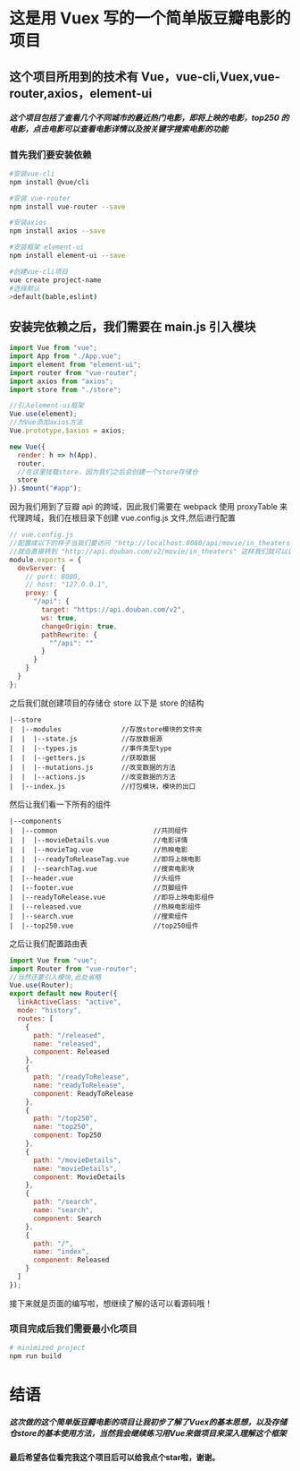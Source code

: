 # 这是用 Vuex 写的一个简单版豆瓣电影的项目

## 这个项目所用到的技术有 Vue，vue-cli,Vuex,vue-router,axios，element-ui

##### 这个项目包括了查看几个不同城市的最近热门电影，即将上映的电影，top250 的电影，点击电影可以查看电影详情以及按关键字搜索电影的功能

### 首先我们要安装依赖

```bash
#安装vue-cli
npm install @vue/cli

#安装 vue-router
npm install vue-router --save

#安装axios
npm install axios --save

#安装框架 element-ui
npm install element-ui --save

#创建vue-cli项目
vue create project-name
#选择默认
>default(bable,eslint)

```

## 安装完依赖之后，我们需要在 main.js 引入模块

```javascript
import Vue from "vue";
import App from "./App.vue";
import element from "element-ui";
import router from "vue-router";
import axios from "axios";
import store from "./store";

//引入element-ui框架
Vue.use(element);
//为Vue添加axios方法
Vue.prototype.$axios = axios;

new Vue({
  render: h => h(App),
  router,
  //在这里挂载store，因为我们之后会创建一个store存储仓
  store
}).$mount("#app");
```

因为我们用到了豆瓣 api 的跨域，因此我们需要在 webpack 使用 proxyTable 来代理跨域，我们在根目录下创建 vue.config.js 文件,然后进行配置

```javascript
// vue.config.js
//配置成以下的样子当我们要访问 "http://localhost:8080/api/movie/in_theaters"的时候
//就会直接转到 "http://api.douban.com/v2/movie/in_theaters" 这样我们就可以访问豆瓣的api数据了
module.exports = {
  devServer: {
    // port: 8080,
    // host: "127.0.0.1",
    proxy: {
      "/api": {
        target: "https://api.douban.com/v2",
        ws: true,
        changeOrigin: true,
        pathRewrite: {
          "^/api": ""
        }
      }
    }
  }
};
```

之后我们就创建项目的存储仓 store
以下是 store 的结构

```
|--store
|  |--modules               //存放store模块的文件夹
|  |  |--state.js           //存放数据源
|  |  |--types.js           //事件类型type
|  |  |--getters.js         //获取数据
|  |  |--mutations.js       //改变数据的方法
|  |  |--actions.js         //改变数据的方法
|  |--index.js              //打包模块，模块的出口
```

然后让我们看一下所有的组件

```
|--components
|  |--common                        //共同组件
|  |  |--movieDetails.vue           //电影详情
|  |  |--movieTag.vue               //热映电影
|  |  |--readyToReleaseTag.vue      //即将上映电影
|  |  |--searchTag.vue              //搜索电影块
|  |--header.vue                    //头组件
|  |--footer.vue                    //页脚组件
|  |--readyToRelease.vue            //即将上映电影组件
|  |--released.vue                  //热映电影组件
|  |--search.vue                    //搜索组件
|  |--top250.vue                    //top250组件
```

之后让我们配置路由表

```javascript
import Vue from "vue";
import Router from "vue-router";
//当然还要引入模块,此处省略
Vue.use(Router);
export default new Router({
  linkActiveClass: "active",
  mode: "history",
  routes: [
    {
      path: "/released",
      name: "released",
      component: Released
    },
    {
      path: "/readyToRelease",
      name: "readyToRelease",
      component: ReadyToRelease
    },
    {
      path: "/top250",
      name: "top250",
      component: Top250
    },
    {
      path: "/movieDetails",
      name: "movieDetails",
      component: MovieDetails
    },
    {
      path: "/search",
      name: "search",
      component: Search
    },
    {
      path: "/",
      name: "index",
      component: Released
    }
  ]
});
```
接下来就是页面的编写啦，想继续了解的话可以看源码哦！

### 项目完成后我们需要最小化项目
```bash
# minimized project
npm run build
```

# 结语
##### 这次做的这个简单版豆瓣电影的项目让我初步了解了Vuex的基本思想，以及存储仓store的基本使用方法，当然我会继续练习用Vue来做项目来深入理解这个框架
#### 最后希望各位看完我这个项目后可以给我点个star啦，谢谢。
